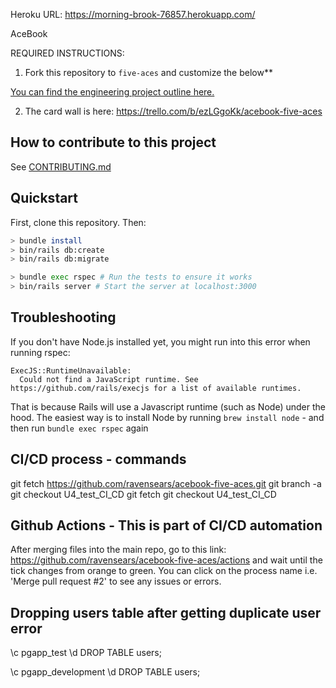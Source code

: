 Heroku URL: https://morning-brook-76857.herokuapp.com/

 AceBook

REQUIRED INSTRUCTIONS:

1. Fork this repository to `five-aces` and customize
the below**

[You can find the engineering project outline here.](https://github.com/ravensears/five-aces-group-project)

2. The card wall is here: <https://trello.com/b/ezLGgoKk/acebook-five-aces>

## How to contribute to this project
See [CONTRIBUTING.md](CONTRIBUTING.md)

## Quickstart

First, clone this repository. Then:

```bash
> bundle install
> bin/rails db:create
> bin/rails db:migrate

> bundle exec rspec # Run the tests to ensure it works
> bin/rails server # Start the server at localhost:3000
```

## Troubleshooting

If you don't have Node.js installed yet, you might run into this error when running rspec:
```
ExecJS::RuntimeUnavailable:
  Could not find a JavaScript runtime. See https://github.com/rails/execjs for a list of available runtimes.
 ```
That is because Rails will use a Javascript runtime (such as Node) under the hood. The easiest way is to install Node by running `brew install node` - 
and then run `bundle exec rspec` again



## CI/CD process - commands

git fetch https://github.com/ravensears/acebook-five-aces.git
git branch -a
git checkout U4_test_CI_CD
git fetch
git checkout U4_test_CI_CD 

## Github Actions - This is part of CI/CD automation
After merging files into the main repo, go to this link: https://github.com/ravensears/acebook-five-aces/actions 
and wait until the tick changes from orange to green. You can click on the process name i.e. 'Merge pull request #2' to see any issues or errors. 

## Dropping users table after getting duplicate user error
\c pgapp_test
\d
DROP TABLE users;

\c pgapp_development
\d
DROP TABLE users;